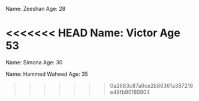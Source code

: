 Name: Zeeshan 
Age: 28 

<<<<<<< HEAD
Name: Victor
Age 53
=======
Name: Simona 
Age: 30

Name: Hammed Waheed
Age: 35

>>>>>>> 0a2683c87a6ce2b86361a387216e48fb90185904
